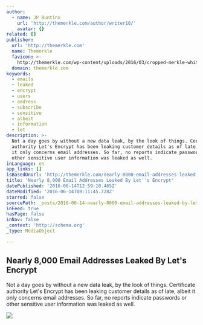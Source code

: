 ```yaml
---
author:
  - name: JP Buntinx
    url: 'http://themerkle.com/author/writer10/'
    avatar: {}
related: []
publisher:
  url: 'http://themerkle.com'
  name: Themerkle
  favicon: >-
    http://themerkle.com/wp-content/uploads/2016/03/cropped-merkle-white-1-192x192.png
  domain: themerkle.com
keywords:
  - emails
  - leaked
  - encrypt
  - users
  - address
  - subscribe
  - sensitive
  - albeit
  - information
  - let
description: >-
  Not a day goes by without a new data leak, by the look of things. Certificate
  authority Let's Encrypt has been leaking customer details as of late, albeit
  it only concerns email addresses. So far, no reports indicate passwords or
  other sensitive user information was leaked as well.
inLanguage: en
app_links: []
isBasedOnUrl: 'http://themerkle.com/nearly-8000-email-addresses-leaked-by-lets-encrypt/'
title: 'Nearly 8,000 Email Addresses Leaked By Let''s Encrypt'
datePublished: '2016-06-14T12:59:10.465Z'
dateModified: '2016-06-14T08:11:45.728Z'
starred: false
sourcePath: _posts/2016-06-14-nearly-8000-email-addresses-leaked-by-lets-encrypt.md
inFeed: true
hasPage: false
inNav: false
_context: 'http://schema.org'
_type: MediaObject

---
```

<article style=""><h1>Nearly 8,000 Email Addresses Leaked By Let's Encrypt</h1><p>Not a day goes by without a new data leak, by the look of things. Certificate authority Let's Encrypt has been leaking customer details as of late, albeit it only concerns email addresses. So far, no reports indicate passwords or other sensitive user information was leaked as well.</p><img src="http://themerkle.com/wp-content/uploads/2016/06/Lets-Encrypt.png" /></article>